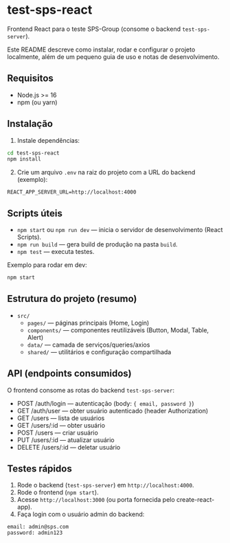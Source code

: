# test-sps-react

Frontend React para o teste SPS-Group (consome o backend `test-sps-server`).

Este README descreve como instalar, rodar e configurar o projeto localmente, além de um pequeno guia de uso e notas de desenvolvimento.

## Requisitos

- Node.js >= 16
- npm (ou yarn)

## Instalação

1. Instale dependências:

```bash
cd test-sps-react
npm install
```

2. Crie um arquivo `.env` na raiz do projeto com a URL do backend (exemplo):

```
REACT_APP_SERVER_URL=http://localhost:4000
```

## Scripts úteis

- `npm start` ou `npm run dev` — inicia o servidor de desenvolvimento (React Scripts).
- `npm run build` — gera build de produção na pasta `build`.
- `npm test` — executa testes.

Exemplo para rodar em dev:

```bash
npm start
```

## Estrutura do projeto (resumo)

- `src/`
	- `pages/` — páginas principais (Home, Login)
	- `components/` — componentes reutilizáveis (Button, Modal, Table, Alert)
	- `data/` — camada de serviços/queries/axios
	- `shared/` — utilitários e configuração compartilhada

## API (endpoints consumidos)

O frontend consome as rotas do backend `test-sps-server`:

- POST /auth/login — autenticação (body: `{ email, password }`)
- GET /auth/user — obter usuário autenticado (header Authorization)
- GET /users — lista de usuários
- GET /users/:id — obter usuário
- POST /users — criar usuário
- PUT /users/:id — atualizar usuário
- DELETE /users/:id — deletar usuário

## Testes rápidos

1. Rode o backend (`test-sps-server`) em `http://localhost:4000`.
2. Rode o frontend (`npm start`).
3. Acesse `http://localhost:3000` (ou porta fornecida pelo create-react-app).
4. Faça login com o usuário admin do backend:

```
email: admin@sps.com
password: admin123
```
